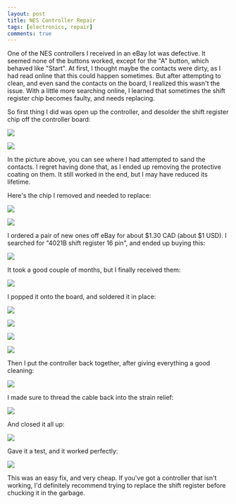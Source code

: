 ```yaml
---
layout: post
title: NES Controller Repair
tags: [electronics, repair]
comments: true
---
```


One of the NES controllers I received in an eBay lot was defective. It seemed none of the buttons worked, except for the "A" button, which behaved like "Start". At first, I thought maybe the contacts were dirty, as I had read online that this could happen sometimes. But after attempting to clean, and even sand the contacts on the board, I realized this wasn't the issue. With a little more searching online, I learned that sometimes the shift register chip becomes faulty, and needs replacing.

So first thing I did was open up the controller, and desolder the shift register chip off the controller board:

![](/assets/images/nes-controller-repair/IMG_7526.jpg)

![](/assets/images/nes-controller-repair/IMG_7529.jpg)

In the picture above, you can see where I had attempted to sand the contacts. I regret having done that, as I ended up removing the protective coating on them. It still worked in the end, but I may have reduced its lifetime.

Here's the chip I removed and needed to replace:

![](/assets/images/nes-controller-repair/IMG_7530.jpg)

![](/assets/images/nes-controller-repair/IMG_7532.jpg)

I ordered a pair of new ones off eBay for about $1.30 CAD (about $1 USD). I searched for "4021B shift register 16 pin", and ended up buying this:

![](/assets/images/nes-controller-repair/ebay_shift_register.jpg)

It took a good couple of months, but I finally received them:

![](/assets/images/nes-controller-repair/IMG_7635.jpg)

I popped it onto the board, and soldered it in place:

![](/assets/images/nes-controller-repair/IMG_7636.jpg)

![](/assets/images/nes-controller-repair/IMG_7637.jpg)

![](/assets/images/nes-controller-repair/IMG_7638.jpg)

![](/assets/images/nes-controller-repair/IMG_7639.jpg)

Then I put the controller back together, after giving everything a good cleaning:

![](/assets/images/nes-controller-repair/IMG_7640.jpg)

I made sure to thread the cable back into the strain relief:

![](/assets/images/nes-controller-repair/IMG_7642.jpg)

And closed it all up:

![](/assets/images/nes-controller-repair/IMG_7643.jpg)

Gave it a test, and it worked perfectly:

![](/assets/images/nes-controller-repair/IMG_7644.jpg)

This was an easy fix, and very cheap. If you've got a controller that isn't working, I'd definitely recommend trying to replace the shift register before chucking it in the garbage.
